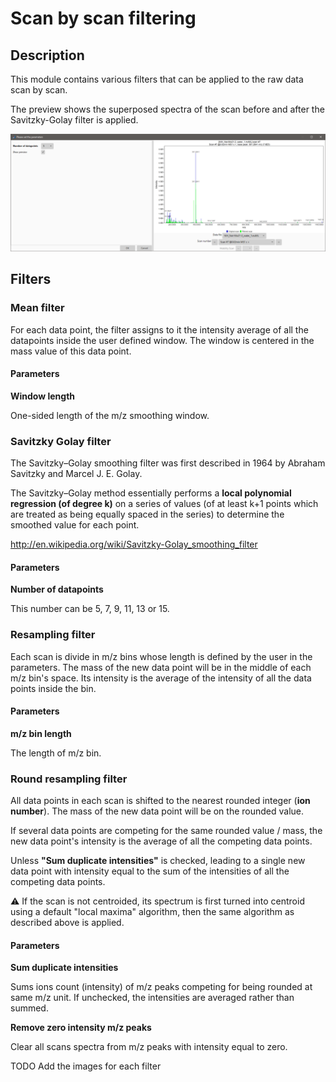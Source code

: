 # **Scan by scan filtering**

## **Description**

This module contains various filters that can be applied to the raw data scan by scan.

The preview shows the superposed spectra of the scan before and after the Savitzky-Golay filter is applied.

![Preview example](scan-by-scan-preview.png)

## **Filters**

### **Mean filter**

For each data point, the filter assigns to it the intensity average of all the datapoints inside the user defined window. The window is centered in the mass value of this data point.

#### **Parameters**

**Window length**

One-sided length of the m/z smoothing window.

### **Savitzky Golay filter**

The Savitzky–Golay smoothing filter was first described in 1964 by Abraham Savitzky and Marcel J. E. Golay.

The Savitzky–Golay method essentially performs a **local polynomial regression (of degree k)** on a series of values (of at least k+1 points which are treated as being equally spaced in the series) to determine the smoothed value for each point. 

<http://en.wikipedia.org/wiki/Savitzky-Golay_smoothing_filter>

#### **Parameters**

**Number of datapoints**

This number can be 5, 7, 9, 11, 13 or 15.

### **Resampling filter**

Each scan is divide in m/z bins whose length is defined by the user in the parameters. The mass of the new data point will be in the middle of each m/z bin's space. Its intensity is the average of the intensity of all the data points inside the bin.

#### **Parameters**

**m/z bin length**

The length of m/z bin.

### **Round resampling filter**

All data points in each scan is shifted to the nearest rounded integer (**ion number**). The mass of the new data point will be on the rounded value. 

If several data points are competing for the same rounded value / mass, the new data point's intensity is the average of all the competing data points. 

Unless **"Sum duplicate intensities"** is checked, leading to a single new data point with intensity equal to the sum of the intensities of all the competing data points. 

:warning: If the scan is not centroided, its spectrum is first turned into centroid using a default "local maxima" algorithm, then the same algorithm as described above is applied.

#### **Parameters**

**Sum duplicate intensities**

Sums ions count (intensity) of m/z peaks competing for being rounded at same m/z unit. If unchecked, the intensities are averaged rather than summed.

**Remove zero intensity m/z peaks**

Clear all scans spectra from m/z peaks with intensity equal to zero.

TODO Add the images for each filter